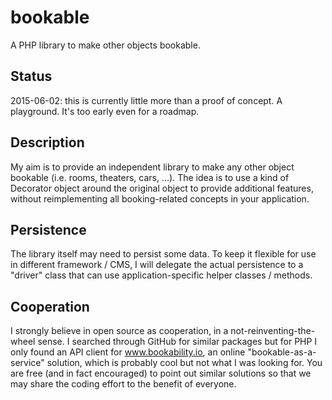 # bookable
A PHP library to make other objects bookable.

## Status
2015-06-02: this is currently little more than a proof of concept. A playground. It's too early even for a roadmap. 

## Description
My aim is to provide an independent library to make any other object bookable (i.e. rooms, theaters, cars, ...).
The idea is to use a kind of Decorator object around the original object to provide additional features, without reimplementing all booking-related concepts in your application.

## Persistence
The library itself may need to persist some data. To keep it flexible for use in different framework / CMS, I will delegate the actual persistence to a "driver" class that can use application-specific helper classes / methods. 

## Cooperation
I strongly believe in open source as cooperation, in a not-reinventing-the-wheel sense. 
I searched through GitHub for similar packages but for PHP I only found an API client for www.bookability.io, an online "bookable-as-a-service" solution, which is probably cool but not what I was looking for.
You are free (and in fact encouraged) to point out similar solutions so that we may share the coding effort to the benefit of everyone.
